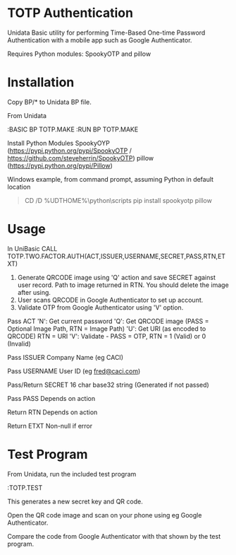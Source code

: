 TOTP Authentication
===================

Unidata Basic utility for performing Time-Based One-time Password Authentication with a mobile app such as Google Authenticator.

Requires Python modules: SpookyOTP and pillow

Installation
============

Copy BP/* to Unidata BP file.

From Unidata

:BASIC BP TOTP.MAKE
:RUN BP TOTP.MAKE

Install Python Modules 
SpookyOYP (https://pypi.python.org/pypi/SpookyOTP / https://github.com/steveherrin/SpookyOTP)
pillow (https://pypi.python.org/pypi/Pillow)

Windows example, from command prompt, assuming Python in default location

>CD /D %UDTHOME%\python\scripts
>pip install spookyotp pillow

Usage
=====

In UniBasic CALL TOTP.TWO.FACTOR.AUTH(ACT,ISSUER,USERNAME,SECRET,PASS,RTN,ETXT)

1) Generate QRCODE image using 'Q' action and save SECRET against user
record. Path to image returned in RTN. You should delete the image after
using.
2) User scans QRCODE in Google Authenticator to set up account.
3) Validate OTP from Google Authenticator using 'V' option.

Pass ACT 
'N': Get current password
'Q': Get QRCODE image (PASS = Optional Image Path, RTN = Image Path)
'U': Get URI (as encoded to QRCODE) RTN = URI
'V': Validate - PASS = OTP, RTN = 1 (Valid) or 0 (Invalid)

Pass ISSUER Company Name (eg CACI)

Pass USERNAME User ID (eg fred@caci.com)

Pass/Return SECRET 16 char base32 string (Generated if not passed)

Pass PASS Depends on action

Return RTN Depends on action

Return ETXT Non-null if error

Test Program
============

From Unidata, run the included test program

:TOTP.TEST

This generates a new secret key and QR code.

Open the QR code image and scan on your phone using eg Google Authenticator.

Compare the code from Google Authenticator with that shown by the test program.